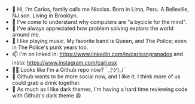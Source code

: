- 👋 Hi, I’m Carlos, family calls me Nicolas. Born in Lima, Peru. A Belleville, NJ son. Living in Brooklyn.
- 👀 I've come to understand why computers are "a bycicle for the mind".
- 🌱 I've always appreciated how problem solving explans the world around me.
- 💞️ I like playing music. My favorite band is Queen, and The Police; even in The Police's punk years too.
- 📫 I'm on linked in: https://www.linkedin.com/in/carlosngranados and insta: https://www.instagram.com/carl.osx
- 🙌🏼 Looks like I'm a Github repo now? ¯\_(ツ)_/¯
- 👫 Github wants to be more social now, and I like it. I think more of us could grab a drink together.
- 🌙 As much as I like dark themes, I'm having a hard time reviewing code with Github's dark theme 😩

<!---
the-invisible-man/the-invisible-man is a ✨ special ✨ repository because its `README.md` (this file) appears on your GitHub profile.
You can click the Preview link to take a look at your changes.
--->
